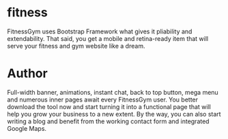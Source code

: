 # fitness
FitnessGym uses Bootstrap Framework what gives it pliability and extendability. That said, you get a mobile and retina-ready item that will serve your fitness and gym website like a dream.
# Author
Full-width banner, animations, instant chat, back to top button, mega menu and numerous inner pages await every FitnessGym user. You better download the tool now and start turning it into a functional page that will help you grow your business to a new extent. By the way, you can also start writing a blog and benefit from the working contact form and integrated Google Maps.

